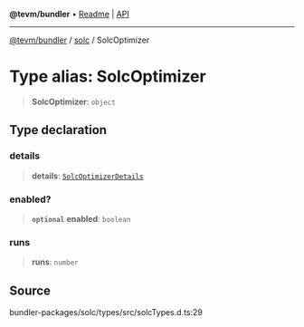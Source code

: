 **@tevm/bundler** • [Readme](../../README.md) \| [API](../../modules.md)

***

[@tevm/bundler](../../README.md) / [solc](../README.md) / SolcOptimizer

# Type alias: SolcOptimizer

> **SolcOptimizer**: `object`

## Type declaration

### details

> **details**: [`SolcOptimizerDetails`](SolcOptimizerDetails.md)

### enabled?

> **`optional`** **enabled**: `boolean`

### runs

> **runs**: `number`

## Source

bundler-packages/solc/types/src/solcTypes.d.ts:29
